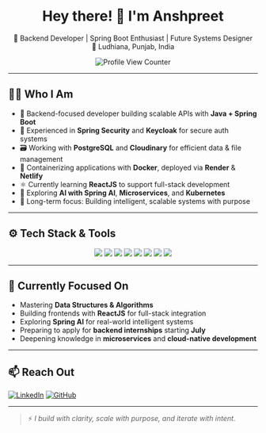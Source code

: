 <h1 align="center">Hey there! 👋 I'm Anshpreet</h1>

<p align="center">
  🚀 Backend Developer | Spring Boot Enthusiast | Future Systems Designer <br>
  📍 Ludhiana, Punjab, India
</p>

<p align="center">
  <img src="https://komarev.com/ghpvc/?username=Ansh2099&label=Profile%20Views&color=0e75b6&style=flat-square" alt="Profile View Counter" />
</p>

---

## 👨‍💻 Who I Am

- 🧱 Backend-focused developer building scalable APIs with **Java + Spring Boot**
- 🔐 Experienced in **Spring Security** and **Keycloak** for secure auth systems
- 🗃️ Working with **PostgreSQL** and **Cloudinary** for efficient data & file management
- 🐳 Containerizing applications with **Docker**, deployed via **Render** & **Netlify**
- ⚛️ Currently learning **ReactJS** to support full-stack development
- 🧠 Exploring **AI with Spring AI**, **Microservices**, and **Kubernetes**
- 🎯 Long-term focus: Building intelligent, scalable systems with purpose

---

## ⚙️ Tech Stack & Tools

<p align="center">
  <img src="https://img.shields.io/badge/Java-007396?style=flat-square&logo=java&logoColor=white" />
  <img src="https://img.shields.io/badge/Spring_Boot-6DB33F?style=flat-square&logo=spring-boot&logoColor=white" />
  <img src="https://img.shields.io/badge/PostgreSQL-4169E1?style=flat-square&logo=postgresql&logoColor=white" />
  <img src="https://img.shields.io/badge/Keycloak-7B4397?style=flat-square&logo=keycloak&logoColor=white" />
  <img src="https://img.shields.io/badge/Swagger-85EA2D?style=flat-square&logo=swagger&logoColor=black" />
  <img src="https://img.shields.io/badge/Docker-2496ED?style=flat-square&logo=docker&logoColor=white" />
  <img src="https://img.shields.io/badge/Render-46E3B7?style=flat-square&logo=render&logoColor=black" />
  <img src="https://img.shields.io/badge/React-20232A?style=flat-square&logo=react&logoColor=61DAFB" />
</p>

---

## 🚧 Currently Focused On

- Mastering **Data Structures & Algorithms**
- Building frontends with **ReactJS** for full-stack integration
- Exploring **Spring AI** for real-world intelligent systems
- Preparing to apply for **backend internships** starting **July**
- Deepening knowledge in **microservices** and **cloud-native development**

---

## 📫 Reach Out

[![LinkedIn](https://img.shields.io/badge/LinkedIn-0A66C2?style=flat-square&logo=linkedin&logoColor=white)](https://www.linkedin.com/in/anshpreet-singh-03855a31a/)
[![GitHub](https://img.shields.io/badge/GitHub-181717?style=flat-square&logo=github&logoColor=white)](https://github.com/Ansh2099)


---

> ⚡ *I build with clarity, scale with purpose, and iterate with intent.*
